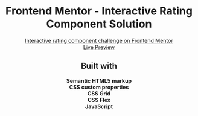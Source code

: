 <h1 align="center">Frontend Mentor - Interactive Rating Component Solution</h1>

<div align="center"><a href="https://www.frontendmentor.io/challenges/interactive-rating-component-koxpeBUmI" target="_blank">Interactive rating component challenge on Frontend Mentor</a></div>
<div align="center"><a href="https://hiozen.github.io/interactive-rating-component-main/" target="_blank">Live Preview</a></div>

<h2 align="center">Built with</h2>

<div align="center"><b>Semantic HTML5 markup</b></div>
<div align="center"><b>CSS custom properties</b></div>
<div align="center"><b>CSS Grid</b></div>
<div align="center"><b>CSS Flex</b></div>
<div align="center"><b>JavaScript</b></div>
